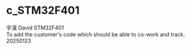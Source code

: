 # c_STM32F401
宇漢 David STM32F401<br>
To add the customer's code which should be able to co-work and track. 20250123
